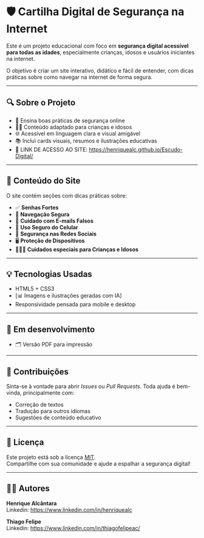 # 🛡️ Cartilha Digital de Segurança na Internet

Este é um projeto educacional com foco em **segurança digital acessível para todas as idades**, especialmente crianças, idosos e usuários iniciantes na internet.

O objetivo é criar um site interativo, didático e fácil de entender, com dicas práticas sobre como navegar na internet de forma segura.

---

## 🔍 Sobre o Projeto

- 📱 Ensina boas práticas de segurança online
- 👶👵 Conteúdo adaptado para crianças e idosos
- 🌐 Acessível em linguagem clara e visual amigável
- 📚 Inclui cards visuais, resumos e ilustrações educativas
- 🔗 LINK DE ACESSO AO SITE: https://henriquealc.github.io/Escudo-Digital/
---

## 📂 Conteúdo do Site

O site contém seções com dicas práticas sobre:

- ✅ **Senhas Fortes**
- 🧭 **Navegação Segura**
- 📧 **Cuidado com E-mails Falsos**
- 📱 **Uso Seguro do Celular**
- 👥 **Segurança nas Redes Sociais**
- 🖥️ **Proteção de Dispositivos**
- 👨‍👩‍👧 **Cuidados especiais para Crianças e Idosos**

---

## 💡 Tecnologias Usadas

- HTML5 + CSS3    
- [📊 Imagens e ilustrações geradas com IA]  
- Responsividade pensada para mobile e desktop

---

## 🚧 Em desenvolvimento

- 🗂️ Versão PDF para impressão  

---

## 🤝 Contribuições

Sinta-se à vontade para abrir *Issues* ou *Pull Requests*. Toda ajuda é bem-vinda, principalmente com:

- Correção de textos
- Tradução para outros idiomas
- Sugestões de conteúdo educativo

---

## 📜 Licença

Este projeto está sob a licença [MIT](LICENSE).  
Compartilhe com sua comunidade e ajude a espalhar a segurança digital!

---

## 👩‍🏫 Autores

**Henrique Alcântara**  
Linkedin: https://www.linkedin.com/in/henriquealc

**Thiago Felipe**  
Linkedin: https://www.linkedin.com/in/thiagofelipeac/



